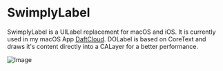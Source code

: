 # SwimplyLabel
SwimplyLabel is a UILabel replacement for macOS and iOS. It is currently used in my macOS App [DaftCloud](https://itunes.apple.com/us/app/daftcloud/id1320450034?mt=12).
DOLabel is based on CoreText and draws it's content directly into a CALayer for a better performance.

![Image](http://droplr.obrhoff.de/y8FCi4+)
